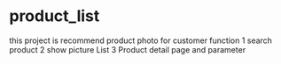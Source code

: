 # product_list
this project  is recommend product photo for customer 
function 
1 search product 
2 show picture List 
3 Product detail page and parameter 

